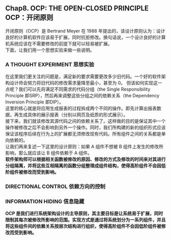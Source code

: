 ## Chap8. OCP: THE OPEN-CLOSED PRINCIPLE OCP：开闭原则       
开闭原则（OCP）是 Bertrand Meyer 在 1988 年提出的，该设计原则认为：设计良好的计算机软件应该易于扩展，同时抗拒修改。换句话说，一个设计良好的计算机系统应该在不需要修改的前提下就可以轻易被扩展。           
下面，让我们用一个思想实验来做一些说明。      
### A THOUGHT EXPERIMENT 思想实验        
在这里我们更关注的问题是，满足新的要求需要更改多少旧代码。一个好的软件架构设计师会努力将旧代码的修改需求量降至最小，甚至为 0。
但该如何实现这一点呢？我们可以先将满足不同需求的代码分组（the Single Responsibility Principle 即SRP），然后再来调整这些分组之间的依赖关系（the Dependency Inversion Principle 即DIP）。    
这里的核心就是将应用生成报表的过程拆成两个不同的操作。即先计算出报表数据，再生成具体的展示报表（分别以网页及纸质的形式展示）。     
接下来，我们就该修改其源代码之间的依赖关系了。这样做的目的是保证其中一个操作被修改之后不会影响到另外一个操作。同时，我们所构建的新的组织形式应该保证该程序后续在行为上的扩展都无须修改现有代码。所有组件之间的关系都是单向依赖的。      
让我们再来复述一下这里的设计原则：如果 A 组件不想被 B 组件上发生的修改所影响，那么就应该让 B 组件依赖于 A 组件。      
<b>软件架构师可以根据相关函数被修改的原因、修改的方式及修改的时间来对其进行分组隔离，并将这些互相隔离的函数分组整理成组件结构，使得高阶组件不会因低阶组件被修改而受到影响。</b>    

### DIRECTIONAL CONTROL 依赖方向的控制     

### INFORMATION HIDING 信息隐藏      

<b>OCP 是我们进行系统架构设计的主导原则，其主要目标是让系统易于扩展，同时限制其每次被修改所影响的范围。实现方式是通过将系统划分为一系列组件，并且将这些组件间的依赖关系按层次结构进行组织，使得高阶组件不会因低阶组件被修改而受到影响。</b>    


